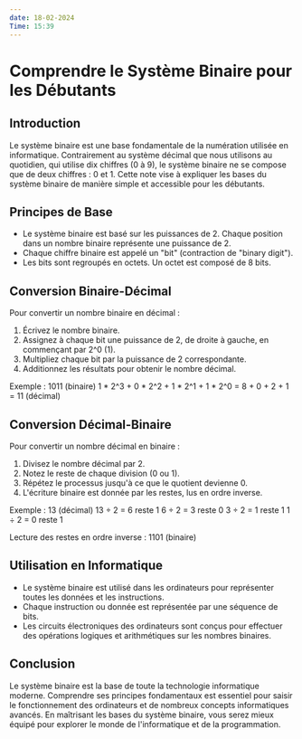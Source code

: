```yaml
---
date: 18-02-2024
Time: 15:39
---
```

# Comprendre le Système Binaire pour les Débutants

## Introduction
Le système binaire est une base fondamentale de la numération utilisée en informatique. Contrairement au système décimal que nous utilisons au quotidien, qui utilise dix chiffres (0 à 9), le système binaire ne se compose que de deux chiffres : 0 et 1. Cette note vise à expliquer les bases du système binaire de manière simple et accessible pour les débutants.

## Principes de Base
- Le système binaire est basé sur les puissances de 2. Chaque position dans un nombre binaire représente une puissance de 2.
- Chaque chiffre binaire est appelé un "bit" (contraction de "binary digit").
- Les bits sont regroupés en octets. Un octet est composé de 8 bits.

## Conversion Binaire-Décimal
Pour convertir un nombre binaire en décimal :
1. Écrivez le nombre binaire.
2. Assignez à chaque bit une puissance de 2, de droite à gauche, en commençant par 2^0 (1).
3. Multipliez chaque bit par la puissance de 2 correspondante.
4. Additionnez les résultats pour obtenir le nombre décimal.

Exemple : 1011 (binaire)
1 * 2^3 + 0 * 2^2 + 1 * 2^1 + 1 * 2^0 = 8 + 0 + 2 + 1 = 11 (décimal)

## Conversion Décimal-Binaire
Pour convertir un nombre décimal en binaire :
1. Divisez le nombre décimal par 2.
2. Notez le reste de chaque division (0 ou 1).
3. Répétez le processus jusqu'à ce que le quotient devienne 0.
4. L'écriture binaire est donnée par les restes, lus en ordre inverse.

Exemple : 13 (décimal)
13 ÷ 2 = 6 reste 1
6 ÷ 2 = 3 reste 0
3 ÷ 2 = 1 reste 1
1 ÷ 2 = 0 reste 1

Lecture des restes en ordre inverse : 1101 (binaire)

## Utilisation en Informatique
- Le système binaire est utilisé dans les ordinateurs pour représenter toutes les données et les instructions.
- Chaque instruction ou donnée est représentée par une séquence de bits.
- Les circuits électroniques des ordinateurs sont conçus pour effectuer des opérations logiques et arithmétiques sur les nombres binaires.

## Conclusion
Le système binaire est la base de toute la technologie informatique moderne. Comprendre ses principes fondamentaux est essentiel pour saisir le fonctionnement des ordinateurs et de nombreux concepts informatiques avancés. En maîtrisant les bases du système binaire, vous serez mieux équipé pour explorer le monde de l'informatique et de la programmation.